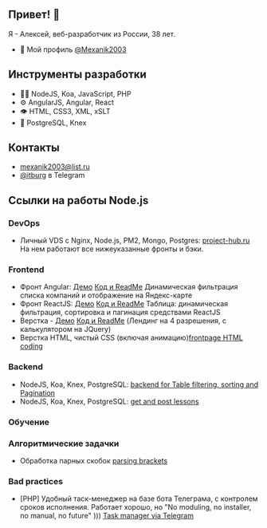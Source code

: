 ## Привет! 👋
Я - Алексей, веб-разработчик из России, 38 лет.

- 🧭 Мой профиль [@Mexanik2003](https://github.com/Mexanik2003)

## Инструменты разработки
- 👨‍💻 NodeJS, Koa, JavaScript, PHP
- ⚙️ AngularJS, Angular, React
- 👁️ HTML, CSS3, XML, xSLT
- 💽 PostgreSQL, Knex

## Контакты
- [mexanik2003@list.ru]([mexanik2003@list.ru)
- [@itburg](@itburg) в Telegram

## Ссылки на работы Node.js

### DevOps

- Личный VDS с Nginx, Node.js, PM2, Mongo, Postgres: [project-hub.ru](http://ad.project-hub.ru)
На нем работают все нижеуказанные фронты и бэки.

### Frontend
- Фронт Angular: [Демо](http://art-test.ad.project-hub.ru/) [Код и ReadMe](https://github.com/Mexanik2003/test-front) Динамическая фильтрация списка компаний и отображение на Яндекс-карте 
- Фронт ReactJS: [Демо](http://react-table-sort.ad.project-hub.ru/) [Код и ReadMe](https://github.com/Mexanik2003/react-table-sort) Таблица: динамическая фильтрация, сортировка и пагинация средствами ReactJS
- Верстка - [Демо](https://mexanik2003.github.io/sm-test/) [Код и ReadMe](https://github.com/Mexanik2003/sm-test) (Лендинг на 4 разрешения, с калькулятором на JQuery)
- Верстка HTML, чистый CSS (включая анимацию)[frontpage HTML coding](https://github.com/Mexanik2003/cgkb3.ru)
### Backend
- NodeJS, Koa, Knex, PostgreSQL: [backend for Table filtering, sorting and Pagination](https://github.com/Mexanik2003/react-table-sort)
- NodeJS, Koa, Knex, PostgreSQL: [get and post lessons](https://github.com/Mexanik2003/mk-test)
### Обучение

### Алгоритмические задачки
- Обработка парных скобок [parsing brackets](https://github.com/Mexanik2003/contests/tree/master/algorytms/skobochnye_posledovatelnosti)

### Bad practices
- \[PHP\] Удобный таск-менеджер на базе бота Телеграма, с контролем сроков исполнения. Работает хорошо, но "No moduling, no installer, no manual, no future" ))) [Task manager via Telegram](https://github.com/Mexanik2003/standalone_telegram_bot)
